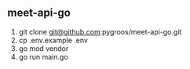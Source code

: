 ## meet-api-go

1. git clone git@github.com:pygroos/meet-api-go.git
2. cp .env.example .env
3. go mod vendor
4. go run main.go
